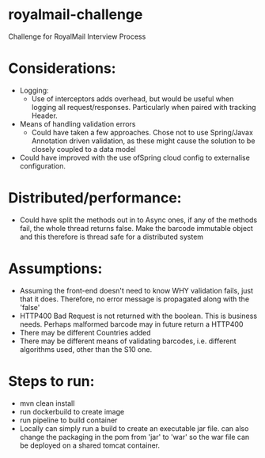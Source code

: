 # royalmail-challenge
Challenge for RoyalMail Interview Process

# Considerations:
- Logging:
  - Use of interceptors adds overhead, but would be useful when logging all request/responses. Particularly when paired with tracking Header. 
- Means of handling validation errors
  - Could have taken a few approaches. Chose not to use Spring/Javax Annotation driven validation, as these might cause the solution to be closely coupled to a data model
- Could have improved with the use ofSpring cloud config to externalise configuration. 

# Distributed/performance:
- Could have split the methods out in to Async ones, if any of the methods fail, the whole thread returns false. Make the barcode immutable object and this therefore is thread safe for a distributed system

# Assumptions:
- Assuming the front-end doesn't need to know WHY validation fails, just that it does. Therefore, no error message is propagated along with the 'false'
- HTTP400 Bad Request is not returned with the boolean. This is business needs. Perhaps malformed barcode may in future return a HTTP400
- There may be different Countries added
- There may be different means of validating barcodes, i.e. different algorithms used, other than the S10 one. 

# Steps to run:
- mvn clean install
- run dockerbuild to create image
- run pipeline to build container
- Locally can simply run a build to create an executable jar file. can also change the packaging in the pom from 'jar' to 'war' so the war file can be deployed on a shared tomcat container. 